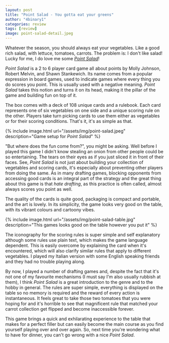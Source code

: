 ```yaml
---
layout: post
title: "Point Salad - You gotta eat your greens"
author: "4binary1"
categories: review
tags: [review]
image: point-salad-detail.jpeg
---
```

Whatever the season, you should always eat your vegetables. Like a good rich salad, with lettuce, tomatoes, carrots. The problem is: I don't like salad! Lucky for me, I do love me some [_Point Salad_](https://boardgamegeek.com/boardgame/274960/point-salad)!

_Point Salad_ is a 2 to 6 player card game all about points by Molly Johnson, Robert Melvin, and Shawn Stankewich. Its name comes from a popular expression in board games, used to indicate games where every thing you do scores you point. This is usually used with a negative meaning. _Point Salad_ takes this notion and turns it on its head, making it the pillar of the game and building fun on top of it.

The box comes with a deck of 108 unique cards and a rulebook. Each card represents one of six vegetables on one side and a unique scoring rule on the other. Players take turn picking cards to use them either as vegetables or for their scoring conditions. That's it, it's as simple as that.

{% include image.html url="/assets/img/point-salad.jpeg" description="Game setup for _Point Salad_" %}

"But where does the fun come from?", you might be asking. Well before I played this game I didn't know stealing an onion from other people could be so entertaining. The tears on their eyes as if you just sliced it in front of their faces. See, _Point Salad_ is not just about building your collection of vegetables and scoring cards, it's especially about preventing other players from doing the same. As in many drafting games, blocking opponents from accessing good cards is an integral part of the strategy and the great thing about this game is that _hate drafting_, as this practice is often called, almost always scores you point as well.

The quality of the cards is quite good, packaging is compact and portable, and the art is lovely. In its simplicity, the game looks very good on the table, with its vibrant colours and cartoony vibes.

{% include image.html url="/assets/img/point-salad-table.jpg" description="This games looks good on the table however you put it" %}

The iconography for the scoring rules is super simple and self explanatory although some rules use plain text, which makes the game language dependent. This is easily overcome by explaining the card when it's encountered, which will also clarify similar rules that apply to different vegetables. I played my Italian version with some English speaking friends and they had no trouble playing along.

By now, I played a number of drafting games and, despite the fact that it's not one of my favourite mechanisms (I must say I'm also usually rubbish at them), I think _Point Salad_ is a great introduction to the genre and to the hobby in general. The rules are super simple, everything is displayed on the table so no memory is required and the reward of every action is instantaneous. It feels great to take those two tomatoes that you were hoping for and it's horrible to see that magnificent rule that matched your carrot collection get flipped and become inaccessible forever.

This game brings a quick and exhilarating experience to the table that makes for a perfect filler but can easily become the main course as you find yourself playing over and over again. So, next time you're wondering what to have for dinner, you can't go wrong with a nice _Point Salad_.
